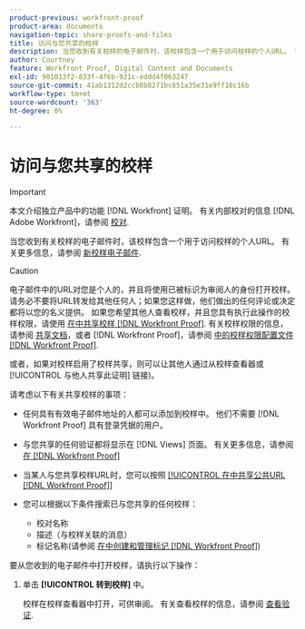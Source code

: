 ```yaml
---
product-previous: workfront-proof
product-area: documents
navigation-topic: share-proofs-and-files
title: 访问与您共享的校样
description: 当您收到有关校样的电子邮件时，该校样包含一个用于访问校样的个人URL。 有关更多信息，请参阅新校样电子邮件。
author: Courtney
feature: Workfront Proof, Digital Content and Documents
exl-id: 901013f2-833f-4f6b-921c-eddd4f063247
source-git-commit: 41ab1312d2ccb8b8271bc851a35e31e9ff18c16b
workflow-type: tm+mt
source-wordcount: '363'
ht-degree: 0%

---
```


# 访问与您共享的校样

>[!IMPORTANT]
>
>本文介绍独立产品中的功能 [!DNL Workfront] 证明。 有关内部校对的信息 [!DNL Adobe Workfront]，请参阅 [校对](../../../review-and-approve-work/proofing/proofing.md).

当您收到有关校样的电子邮件时，该校样包含一个用于访问校样的个人URL。 有关更多信息，请参阅 [新校样电子邮件](../../../workfront-proof/wp-emailsntfctns/proof-notifications-and-reminders/new-proof-email.md).

>[!CAUTION]
>
>电子邮件中的URL对您是个人的，并且将使用已被标识为审阅人的身份打开校样。 请务必不要将URL转发给其他任何人；如果您这样做，他们做出的任何评论或决定都将以您的名义提供。 如果您希望其他人查看校样，并且您具有执行此操作的校样权限，请使用 [在中共享校样 [!DNL Workfront Proof]](../../../workfront-proof/wp-work-proofsfiles/share-proofs-and-files/share-proof.md). 有关校样权限的信息，请参阅 [共享文档](../../../workfront-basics/grant-and-request-access-to-objects/document-permissions.md)，或者 [!DNL Workfront Proof]，请参阅 [中的校样权限配置文件 [!DNL Workfront Proof]](../../../workfront-proof/wp-acct-admin/account-settings/proof-perm-profiles-in-wp.md).
>
>或者，如果对校样启用了校样共享，则可以让其他人通过从校样查看器或 [!UICONTROL 与他人共享此证明] 链接)。

请考虑以下有关共享校样的事项：

* 任何具有有效电子邮件地址的人都可以添加到校样中。 他们不需要 [!DNL Workfront Proof] 具有登录凭据的用户。
* 与您共享的任何验证都将显示在 [!DNL Views] 页面。 有关更多信息，请参阅 [在 [!DNL Workfront Proof]](../../../workfront-proof/wp-work-proofsfiles/manage-your-work/manage-items-on-views-page.md)
* 当某人与您共享校样URL时，您可以按照 [[!UICONTROL 在中共享公共URL [!DNL Workfront Proof]]](../../../workfront-proof/wp-work-proofsfiles/share-proofs-and-files/share-public-url.md)
* 您可以根据以下条件搜索已与您共享的任何校样：

   * 校对名称
   * 描述（与校样关联的消息）
   * 标记名称(请参阅 [在中创建和管理标记 [!DNL Workfront Proof]](../../../workfront-proof/wp-work-proofsfiles/organize-your-work/create-and-manage-tags.md))

要从您收到的电子邮件中打开校样，请执行以下操作：

1. 单击 **[!UICONTROL 转到校样]** 中。

   校样在校样查看器中打开，可供审阅。 有关查看校样的信息，请参阅 [查看验证](../../../review-and-approve-work/proofing/reviewing-proofs-within-workfront/review-a-proof/review-a-proof.md).
